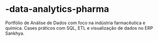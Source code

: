 # -data-analytics-pharma
Portfólio de Análise de Dados com foco na indústria farmacêutica e química. Cases práticos com SQL, ETL e visualização de dados no ERP Sankhya.
